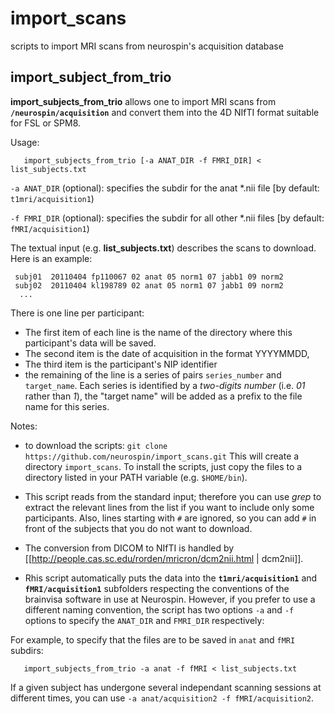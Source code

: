 import_scans
============

scripts to import MRI scans from neurospin's  acquisition database

import_subject_from_trio
------------------------

**import_subjects_from_trio** allows one to import MRI scans from **`/neurospin/acquisition`** and convert them into the 4D NIfTI format
suitable for FSL or SPM8.

Usage:
```
   import_subjects_from_trio [-a ANAT_DIR -f FMRI_DIR] < list_subjects.txt
```


`-a ANAT_DIR` (optional): specifies the subdir for the anat *.nii file [by default: `t1mri/acquisition1`)

`-f FMRI_DIR` (optional): specifies the subdir for all other *.nii files [by default: `fMRI/acquisition1`)

The textual input (e.g. **list_subjects.txt**) describes the scans to download. Here is an example:

```
 subj01  20110404 fp110067 02 anat 05 norm1 07 jabb1 09 norm2 
 subj02  20110404 kl198789 02 anat 05 norm1 07 jabb1 09 norm2 
  ...
```

There is one line per participant: 

- The first item of each line is the name of the directory where this participant's data will be saved.
- The second item is the date of acquisition in the format YYYYMMDD,
- The third item is the participant's NIP identifier
- the remaining of the line is a series of pairs `series_number` and `target_name`. Each series is identified by a *two-digits number* (i.e. *01* rather than *1*), the "target name" will be added as a prefix to the file name for
this series.


Notes:
* to download the scripts: 
`git clone https://github.com/neurospin/import_scans.git`
This will create a directory `import_scans`. To install the scripts, just copy the files to a directory listed in your PATH variable (e.g. `$HOME/bin`). 

* This script reads from the standard input; therefore you can use _grep_ to extract the relevant lines from the list if you want to include only some participants. Also, lines starting with `#` are ignored, so you can add `#` in front of the subjects that you do not want to download.

* The conversion from DICOM to NIfTI is handled by [[http://people.cas.sc.edu/rorden/mricron/dcm2nii.html | dcm2nii]].

* Rhis script automatically puts the data into the **`t1mri/acquisition1`** and **`fMRI/acquisition1`** subfolders respecting the conventions of the  brainvisa software in use at Neurospin. However, if you prefer to use a different naming convention, the script has two options `-a` and `-f` options to specify the `ANAT_DIR` and `FMRI_DIR` respectively:

For example, to specify that the files are to be saved in `anat` and `fMRI` subdirs: 
```
   import_subjects_from_trio -a anat -f fMRI < list_subjects.txt
```

If a given subject has undergone several independant scanning sessions at different times, you can use `-a anat/acquisition2 -f fMRI/acquisition2`.



